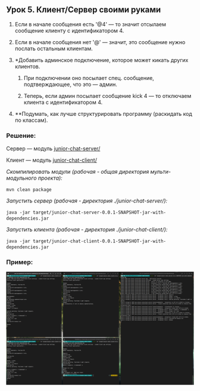 ## Урок 5. Клиент/Сервер своими руками

1. Если в начале сообщения есть '@4'&nbsp;&mdash; то значит отсылаем сообщение клиенту с идентификатором 4.

2. Если в начале сообщения нет '@'&nbsp;&mdash; значит, это сообщение нужно послать остальным клиентам.

3. *Добавить админское подключение, которое может кикать других клиентов.

    1. При подключении оно посылает спец. сообщение, подтверждающее, что это&nbsp;&mdash; админ.

    2. Теперь, если админ посылает сообщение kick 4&nbsp;&mdash; то отключаем клиента с идентификатором 4.

4. **Подумать, как лучше структурировать программу (раскидать код по классам).

### Решение:

Сервер &mdash; модуль [junior-chat-server/](junior-chat-server/)

Клиент &mdash; модуль [junior-chat-client/](junior-chat-client/)

*Скомпилировать модули (рабочая - общая директория мульти-модульного проекта):*

	mvn clean package

*Запустить сервер (рабочая - директория ./junior-chat-server/):*

	java -jar target/junior-chat-server-0.0.1-SNAPSHOT-jar-with-dependencies.jar

*Запустить клиента (рабочая - директория ./junior-chat-client/):*

	java -jar target/junior-chat-client-0.0.1-SNAPSHOT-jar-with-dependencies.jar

### Пример:

![Пример](https://github.com/alexeycoder/illustrations/blob/main/java-junior-chat-client-server/example.png?raw=true)
